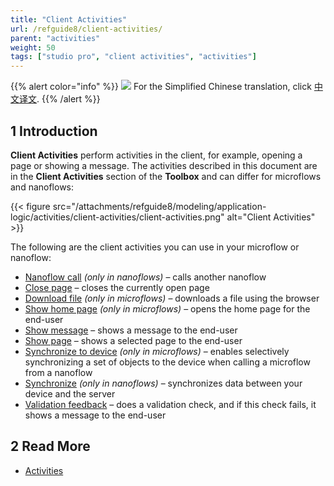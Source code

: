 ```yaml
---
title: "Client Activities"
url: /refguide8/client-activities/
parent: "activities"
weight: 50
tags: ["studio pro", "client activities", "activities"]
---
```


{{% alert color="info" %}}
<img src="/attachments/china.png" class="d-inline-block" /> For the Simplified Chinese translation, click [中文译文](https://cdn.mendix.tencent-cloud.com/documentation/refguide8/client-activities.pdf).
{{% /alert %}}

## 1 Introduction

**Client Activities** perform activities in the client, for example, opening a page or showing a message. The activities described in this document are in the **Client Activities** section of the **Toolbox** and can differ for microflows and nanoflows:

{{< figure src="/attachments/refguide8/modeling/application-logic/activities/client-activities/client-activities.png" alt="Client Activities" >}}

The following are the client activities you can use in your microflow or nanoflow:

* [Nanoflow call](/refguide8/nanoflow-call/) *(only in nanoflows)* – calls another nanoflow
* [Close page](/refguide8/close-page/) – closes the currently open page
* [Download file](/refguide8/download-file/) *(only in microflows)* – downloads a file using the browser
* [Show home page](/refguide8/show-home-page/) *(only in microflows)* – opens the home page for the end-user 
* [Show message](/refguide8/show-message/) – shows a message to the end-user
* [Show page](/refguide8/show-page/) – shows a selected page to the end-user 
* [Synchronize to device](/refguide8/synchronize-to-device/) *(only in microflows)* – enables selectively synchronizing a set of objects to the device when calling a microflow from a nanoflow
* [Synchronize](/refguide8/synchronize/) *(only in nanoflows)* – synchronizes data between your device and the server
* [Validation feedback](/refguide8/validation-feedback/) – does a validation check, and if this check fails, it shows a message to the end-user


## 2 Read More

* [Activities](/refguide8/activities/)
